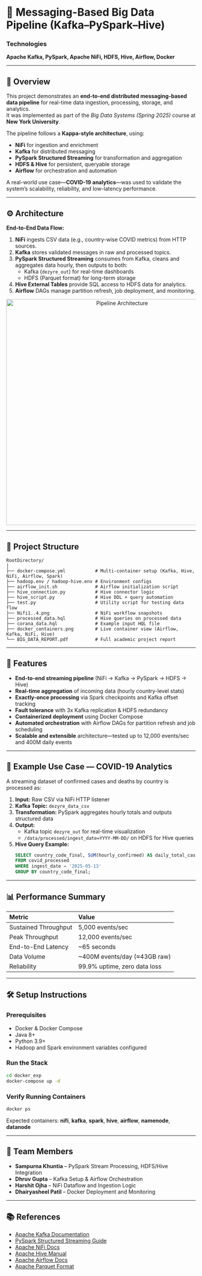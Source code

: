 # 🧩 Messaging-Based Big Data Pipeline (Kafka–PySpark–Hive)

### Technologies
**Apache Kafka, PySpark, Apache NiFi, HDFS, Hive, Airflow, Docker**

---

## 📘 Overview
This project demonstrates an **end-to-end distributed messaging-based data pipeline** for real-time data ingestion, processing, storage, and analytics.  
It was implemented as part of the *Big Data Systems (Spring 2025)* course at **New York University**.

The pipeline follows a **Kappa-style architecture**, using:
- **NiFi** for ingestion and enrichment  
- **Kafka** for distributed messaging  
- **PySpark Structured Streaming** for transformation and aggregation  
- **HDFS & Hive** for persistent, queryable storage  
- **Airflow** for orchestration and automation  

A real-world use case—**COVID-19 analytics**—was used to validate the system’s scalability, reliability, and low-latency performance.

---

## ⚙️ Architecture
**End-to-End Data Flow:**
1. **NiFi** ingests CSV data (e.g., country-wise COVID metrics) from HTTP sources.  
2. **Kafka** stores validated messages in raw and processed topics.  
3. **PySpark Structured Streaming** consumes from Kafka, cleans and aggregates data hourly, then outputs to both:
   - Kafka (`dezyre_out`) for real-time dashboards  
   - HDFS (Parquet format) for long-term storage  
4. **Hive External Tables** provide SQL access to HDFS data for analytics.  
5. **Airflow** DAGs manage partition refresh, job deployment, and monitoring.  

<p align="center">
  <img src="https://github.com/your-username/your-repo-name/assets/architecture.jpeg" alt="Pipeline Architecture" width="600"/>
</p>

---

## 📂 Project Structure
```
RootDirectory/
│
├── docker-compose.yml           # Multi-container setup (Kafka, Hive, NiFi, Airflow, Spark)
├── hadoop.env / hadoop-hive.env # Environment configs
├── airflow_init.sh              # Airflow initialization script
├── hive_connection.py           # Hive connector logic
├── hive_script.py               # Hive DDL + query automation
├── test.py                      # Utility script for testing data flow
├── Nifi1..4.png                 # NiFi workflow snapshots
├── processed_data.hql           # Hive queries on processed data
├── corana_data.hql              # Example input HQL file
├── docker_containers.png        # Live container view (Airflow, Kafka, NiFi, Hive)
└── BIG_DATA_REPORT.pdf          # Full academic project report
```

---

## 🚀 Features
- **End-to-end streaming pipeline** (NiFi → Kafka → PySpark → HDFS → Hive)
- **Real-time aggregation** of incoming data (hourly country-level stats)
- **Exactly-once processing** via Spark checkpoints and Kafka offset tracking
- **Fault tolerance** with 3x Kafka replication & HDFS redundancy
- **Containerized deployment** using Docker Compose
- **Automated orchestration** with Airflow DAGs for partition refresh and job scheduling
- **Scalable and extensible** architecture—tested up to 12,000 events/sec and 400M daily events

---

## 🧪 Example Use Case — COVID-19 Analytics
A streaming dataset of confirmed cases and deaths by country is processed as:
1. **Input:** Raw CSV via NiFi HTTP listener  
2. **Kafka Topic:** `dezyre_data_csv`  
3. **Transformation:** PySpark aggregates hourly totals and outputs structured data  
4. **Output:**  
   - Kafka topic `dezyre_out` for real-time visualization  
   - `/data/processed/ingest_date=YYYY-MM-DD/` on HDFS for Hive queries  
5. **Hive Query Example:**
   ```sql
   SELECT country_code_final, SUM(hourly_confirmed) AS daily_total_cases
   FROM covid_processed
   WHERE ingest_date = '2025-05-13'
   GROUP BY country_code_final;
   ```

---

## 📊 Performance Summary
| Metric | Value |
|:--|:--|
| Sustained Throughput | 5,000 events/sec |
| Peak Throughput | 12,000 events/sec |
| End-to-End Latency | ~65 seconds |
| Data Volume | ~400M events/day (≈43GB raw) |
| Reliability | 99.9% uptime, zero data loss |

---

## 🛠️ Setup Instructions
### Prerequisites
- Docker & Docker Compose  
- Java 8+  
- Python 3.9+  
- Hadoop and Spark environment variables configured

### Run the Stack
```bash
cd docker_exp
docker-compose up -d
```

### Verify Running Containers
```bash
docker ps
```

Expected containers: **nifi**, **kafka**, **spark**, **hive**, **airflow**, **namenode**, **datanode**

---

## 🧩 Team Members
- **Sampurna Khuntia** – PySpark Stream Processing, HDFS/Hive Integration  
- **Dhruv Gupta** – Kafka Setup & Airflow Orchestration  
- **Harshit Ojha** – NiFi Dataflow and Ingestion Logic  
- **Dhairyasheel Patil** – Docker Deployment and Monitoring  

---

## 📚 References
- [Apache Kafka Documentation](https://kafka.apache.org/documentation/)
- [PySpark Structured Streaming Guide](https://spark.apache.org/docs/latest/structured-streaming-programming-guide.html)
- [Apache NiFi Docs](https://nifi.apache.org/docs.html)
- [Apache Hive Manual](https://cwiki.apache.org/confluence/display/Hive/LanguageManual)
- [Apache Airflow Docs](https://airflow.apache.org/docs/)
- [Apache Parquet Format](https://parquet.apache.org/documentation/latest/)
